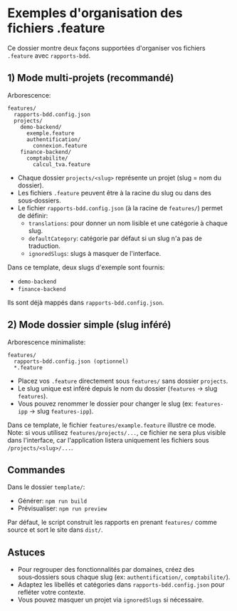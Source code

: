 # Exemples d'organisation des fichiers .feature

Ce dossier montre deux façons supportées d'organiser vos fichiers `.feature` avec `rapports-bdd`.

## 1) Mode multi‑projets (recommandé)

Arborescence:

```
features/
  rapports-bdd.config.json
  projects/
    demo-backend/
      exemple.feature
      authentification/
        connexion.feature
    finance-backend/
      comptabilite/
        calcul_tva.feature
```

- Chaque dossier `projects/<slug>` représente un projet (slug = nom du dossier).
- Les fichiers `.feature` peuvent être à la racine du slug ou dans des sous‑dossiers.
- Le fichier `rapports-bdd.config.json` (à la racine de `features/`) permet de définir:
  - `translations`: pour donner un nom lisible et une catégorie à chaque slug.
  - `defaultCategory`: catégorie par défaut si un slug n'a pas de traduction.
  - `ignoredSlugs`: slugs à masquer de l'interface.

Dans ce template, deux slugs d'exemple sont fournis:
- `demo-backend`
- `finance-backend`

Ils sont déjà mappés dans `rapports-bdd.config.json`.

## 2) Mode dossier simple (slug inféré)

Arborescence minimaliste:

```
features/
  rapports-bdd.config.json (optionnel)
  *.feature
```

- Placez vos `.feature` directement sous `features/` sans dossier `projects`.
- Le slug unique est inféré depuis le nom du dossier (`features` → slug `features`).
- Vous pouvez renommer le dossier pour changer le slug (ex: `features-ipp` → slug `features-ipp`).

Dans ce template, le fichier `features/example.feature` illustre ce mode. Note: si vous utilisez `features/projects/...`, ce fichier ne sera plus visible dans l'interface, car l'application listera uniquement les fichiers sous `/projects/<slug>/...`.

## Commandes

Dans le dossier `template/`:

- Générer: `npm run build`
- Prévisualiser: `npm run preview`

Par défaut, le script construit les rapports en prenant `features/` comme source et sort le site dans `dist/`.

## Astuces

- Pour regrouper des fonctionnalités par domaines, créez des sous‑dossiers sous chaque slug (ex: `authentification/`, `comptabilite/`).
- Adaptez les libellés et catégories dans `rapports-bdd.config.json` pour refléter votre contexte.
- Vous pouvez masquer un projet via `ignoredSlugs` si nécessaire.
